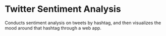 # Twitter Sentiment Analysis
Conducts sentiment analysis on tweets by hashtag, and then visualizes the mood around that hashtag through a web app.
